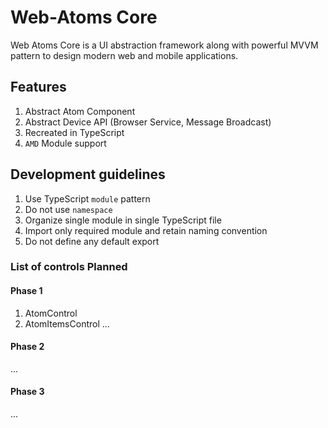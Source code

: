# Web-Atoms Core
Web Atoms Core is a UI abstraction framework along with powerful MVVM pattern to design modern web and mobile applications.

## Features
1. Abstract Atom Component
2. Abstract Device API (Browser Service, Message Broadcast)
3. Recreated in TypeScript
4. `AMD` Module support

## Development guidelines
1. Use TypeScript `module` pattern
2. Do not use `namespace`
3. Organize single module in single TypeScript file
4. Import only required module and retain naming convention
5. Do not define any default export


### List of controls Planned

#### Phase 1
1. AtomControl
2. AtomItemsControl
...

#### Phase 2
...

#### Phase 3 
...

